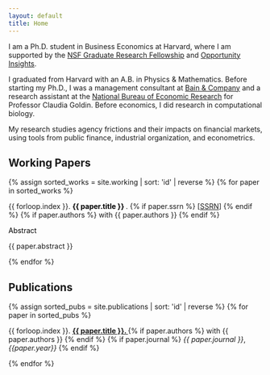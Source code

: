 ```yaml
---
layout: default
title: Home
---
```


<p>I am a Ph.D. student in Business Economics at Harvard, where I am supported by the <a href="https://www.nsfgrfp.org/" rel="external nofollow noopener" target="_blank">NSF Graduate Research Fellowship</a> and <a href="https://opportunityinsights.org/" rel="external nofollow noopener" target="_blank">Opportunity Insights</a>.</p>

<p>I graduated from Harvard with an A.B. in Physics &amp; Mathematics. Before starting my Ph.D., I was a management consultant at <a href="https://www.bain.com/" rel="external nofollow noopener" target="_blank">Bain &amp; Company</a> and a research assistant at the <a href="https://www.nber.org/" rel="external nofollow noopener" target="_blank">National Bureau of Economic Research</a> for Professor Claudia Goldin. Before economics, I did research in computational biology.</p>

<p>My research studies agency frictions and their impacts on financial markets, using tools from public finance, industrial organization, and econometrics.</p>

## Working Papers

{% assign sorted_works = site.working | sort: 'id' | reverse %}
{% for paper in sorted_works %}
<!-- Paper title line with numbering -->
<p>
  <span>{{ forloop.index }}. </span>
  <strong>
    <a href="{{ paper.link }}" target="_blank" rel="noopener" style="color: black; text-decoration: none;">
      {{ paper.title }}
    </a>
  </strong>.
  {% if paper.ssrn %}
    <span> [<a href="{{ paper.ssrn }}" target="_blank" rel="noopener" class="paper-link">SSRN</a>]</span>
  {% endif %}
  {% if paper.authors %}
    <span> with {{ paper.authors }}</span>
  {% endif %}
</p>

<!-- Toggle for Abstract -->
<p>
  <a 
    class="d-inline-flex align-items-center collapsed" 
    style="color: black; text-decoration: none; cursor: pointer;"
    data-toggle="collapse"
    href="#collapse-{{ paper.id }}"
    role="button"
    aria-expanded="false"
    aria-controls="collapse-{{ paper.id }}"
  >
    <i class="fas fa-caret-right mr-1"></i> Abstract
  </a>
</p>

<!-- Collapsible abstract section -->
<div class="collapse ml-4 mb-3" id="collapse-{{ paper.id }}">
  <p>{{ paper.abstract }}</p>
</div>
{% endfor %}

## Publications

{% assign sorted_pubs = site.publications | sort: 'id' | reverse %}
{% for paper in sorted_pubs %}
<!-- Paper title line with numbering -->
<p>
  <span>{{ forloop.index }}. </span>
  <strong>
    <a href="{{ paper.link }}" target="_blank" rel="noopener">
      {{ paper.title }}.
    </a>
  </strong>
  {% if paper.authors %}
    <span> with {{ paper.authors }}</span>
  {% endif %}
  {% if paper.journal %}
    <em> {{ paper.journal }}</em>,<em> {{paper.year}}</em>
  {% endif %}
</p>
{% endfor %}
